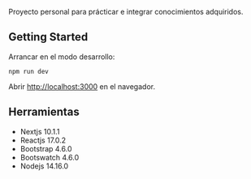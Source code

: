 Proyecto personal para prácticar e integrar conocimientos adquiridos.

## Getting Started

Arrancar en el modo desarrollo:

```
npm run dev
```

Abrir [http://localhost:3000](http://localhost:3000) en el navegador.

## Herramientas

- Nextjs 10.1.1
- Reactjs 17.0.2
- Bootstrap 4.6.0
- Bootswatch 4.6.0
- Nodejs 14.16.0
